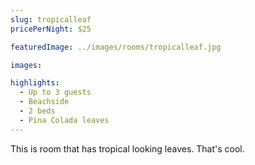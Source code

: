 ```yaml
---
slug: tropicalleaf
pricePerNight: $25

featuredImage: ../images/rooms/tropicalleaf.jpg

images:

highlights:
  - Up to 3 guests
  - Beachside
  - 2 beds
  - Pina Colada leaves
---
```


This is room that has tropical looking leaves. That's cool.
